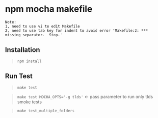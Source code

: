 npm mocha makefile
==================

```
Note: 
1, need to use vi to edit Makefile
2, need to use tab key for indent to avoid error 'Makefile:2: *** missing separator.  Stop.'
```

## Installation

> `npm install`

## Run Test

> `make test`

> `make test MOCHA_OPTS='-g tlds'`  <- pass parameter to run only tlds smoke tests

> `make test_multiple_folders`


